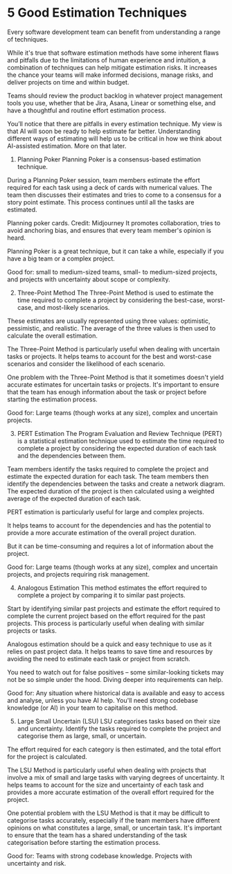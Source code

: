 # 5 Good Estimation Techniques

Every software development team can benefit from understanding a range of techniques.

While it's true that software estimation methods have some inherent flaws and pitfalls due to the limitations of human experience and intuition, a combination of techniques can help mitigate estimation risks. It increases the chance your teams will make informed decisions, manage risks, and deliver projects on time and within budget.

Teams should review the product backlog in whatever project management tools you use, whether that be Jira, Asana, Linear or something else, and have a thoughtful and routine effort estimation process.

You’ll notice that there are pitfalls in every estimation technique. My view is that AI will soon be ready to help estimate far better. Understanding different ways of estimating will help us to be critical in how we think about AI-assisted estimation. More on that later.

1. Planning Poker
Planning Poker is a consensus-based estimation technique.

During a Planning Poker session, team members estimate the effort required for each task using a deck of cards with numerical values. The team then discusses their estimates and tries to come to a consensus for a story point estimate. This process continues until all the tasks are estimated.

Planning poker cards. Credit: Midjourney
It promotes collaboration, tries to avoid anchoring bias, and ensures that every team member's opinion is heard.

Planning Poker is a great technique, but it can take a while, especially if you have a big team or a complex project.

Good for: small to medium-sized teams, small- to medium-sized projects, and projects with uncertainty about scope or complexity.

2. Three-Point Method
The Three-Point Method is used to estimate the time required to complete a project by considering the best-case, worst-case, and most-likely scenarios.

These estimates are usually represented using three values: optimistic, pessimistic, and realistic. The average of the three values is then used to calculate the overall estimation.

The Three-Point Method is particularly useful when dealing with uncertain tasks or projects. It helps teams to account for the best and worst-case scenarios and consider the likelihood of each scenario.

One problem with the Three-Point Method is that it sometimes doesn't yield accurate estimates for uncertain tasks or projects. It's important to ensure that the team has enough information about the task or project before starting the estimation process.

Good for: Large teams (though works at any size), complex and uncertain projects.

3. PERT Estimation
The Program Evaluation and Review Technique (PERT) is a statistical estimation technique used to estimate the time required to complete a project by considering the expected duration of each task and the dependencies between them.

Team members identify the tasks required to complete the project and estimate the expected duration for each task. The team members then identify the dependencies between the tasks and create a network diagram. The expected duration of the project is then calculated using a weighted average of the expected duration of each task.

PERT estimation is particularly useful for large and complex projects.

It helps teams to account for the dependencies and has the potential to provide a more accurate estimation of the overall project duration.

But it can be time-consuming and requires a lot of information about the project.

Good for: Large teams (though works at any size), complex and uncertain projects, and projects requiring risk management.

4. Analogous Estimation
This method estimates the effort required to complete a project by comparing it to similar past projects.

Start by identifying similar past projects and estimate the effort required to complete the current project based on the effort required for the past projects. This process is particularly useful when dealing with similar projects or tasks.

Analogous estimation should be a quick and easy technique to use as it relies on past project data. It helps teams to save time and resources by avoiding the need to estimate each task or project from scratch.

You need to watch out for false positives – some similar-looking tickets may not be so simple under the hood. Diving deeper into requirements can help.

Good for: Any situation where historical data is available and easy to access and analyse, unless you have AI help. You'll need strong codebase knowledge (or AI) in your team to capitalise on this method.

5. Large Small Uncertain (LSU)
LSU categorises tasks based on their size and uncertainty. Identify the tasks required to complete the project and categorise them as large, small, or uncertain.

The effort required for each category is then estimated, and the total effort for the project is calculated.

The LSU Method is particularly useful when dealing with projects that involve a mix of small and large tasks with varying degrees of uncertainty. It helps teams to account for the size and uncertainty of each task and provides a more accurate estimation of the overall effort required for the project.

One potential problem with the LSU Method is that it may be difficult to categorise tasks accurately, especially if the team members have different opinions on what constitutes a large, small, or uncertain task. It's important to ensure that the team has a shared understanding of the task categorisation before starting the estimation process.

Good for: Teams with strong codebase knowledge. Projects with uncertainty and risk.
